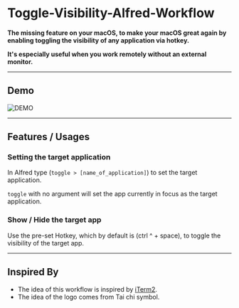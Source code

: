 # Toggle-Visibility-Alfred-Workflow

**The missing feature on your macOS, to make your macOS great again by enabling toggling the visibility of any application via hotkey.**

**It's especially useful when you work remotely without an external monitor.**

----
## Demo
![DEMO](./demo.gif)

----
## Features / Usages
### Setting the target application
In Alfred type (`toggle > [name_of_application]`) to set the target application.

`toggle` with no argument will set the app currently in focus as the target application.

### Show / Hide the target app
Use the pre-set Hotkey, which by default is (ctrl ^ + space), to toggle the visibility of the target app.

----
## Inspired By
- The idea of this workflow is inspired by [iTerm2](https://www.iterm2.com/).
- The idea of the logo comes from Tai chi symbol.
